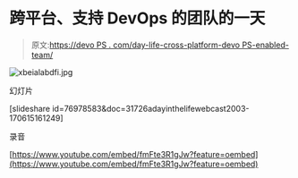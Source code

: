 # 跨平台、支持 DevOps 的团队的一天

> 原文:[https://devo PS . com/day-life-cross-platform-devo PS-enabled-team/](https://devops.com/day-life-cross-platform-devops-enabled-team/)

![xbeialabdfi.jpg](../Images/07968e84e339730aa34e040c3df48598.png)

幻灯片

[slideshare id=76978583&doc=31726adayinthelifewebcast2003-170615161249]

录音

[https://www.youtube.com/embed/fmFte3R1gJw?feature=oembed](https://www.youtube.com/embed/fmFte3R1gJw?feature=oembed)